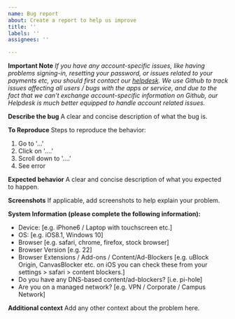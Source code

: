 ```yaml
---
name: Bug report
about: Create a report to help us improve
title: ''
labels: ''
assignees: ''

---
```


**Important Note**
_If you have any account-specific issues, like having problems signing-in, resetting your password, or issues related to your payments etc, you should first contact our [helpdesk](https://crypt.ee/help). We use Github to track issues affecting all users / bugs with the apps or service, and due to the fact that we can't exchange account-specific information on Github, our Helpdesk is much better equipped to handle account related issues._

**Describe the bug**
A clear and concise description of what the bug is. 

**To Reproduce**
Steps to reproduce the behavior:
1. Go to '...'
2. Click on '....'
3. Scroll down to '....'
4. See error

**Expected behavior**
A clear and concise description of what you expected to happen.

**Screenshots**
If applicable, add screenshots to help explain your problem.

**System Information (please complete the following information):**
 - Device: [e.g. iPhone6 / Laptop with touchscreen etc.]
 - OS: [e.g. iOS8.1, Windows 10]
 - Browser [e.g. safari, chrome, firefox, stock browser]
 - Browser Version [e.g. 22]
 - Browser Extensions / Add-ons / Content/Ad-Blockers [e.g. uBlock Origin, CanvasBlocker etc. on iOS you can check these from your settings > safari > content blockers.] 
 - Do you have any DNS-based content/ad-blockers? [i.e. pi-hole]
 - Are you on a managed network? [e.g. VPN / Corporate / Campus Network]

**Additional context**
Add any other context about the problem here.